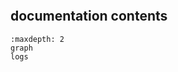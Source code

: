 ```{include} ../README.md

```

## documentation contents

```{toctree}
:maxdepth: 2
graph
logs
```

